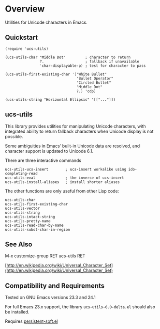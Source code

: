 Overview
=========

Utilities for Unicode characters in Emacs.

Quickstart
----------

	(require 'ucs-utils)

	(ucs-utils-char "Middle Dot"         ; character to return
	                ?.                   ; fallback if unavailable
	                'char-displayable-p) ; test for character to pass

	(ucs-utils-first-existing-char '("White Bullet"
	                                 "Bullet Operator"
	                                 "Circled Bullet"
	                                 "Middle Dot"
	                                 ?.) 'cdp)

	(ucs-utils-string "Horizontal Ellipsis" '[["..."]])

ucs-utils
---------

This library provides utilities for manipulating Unicode
characters, with integrated ability to return fallback characters
when Unicode display is not possible.

Some ambiguities in Emacs' built-in Unicode data are resolved, and
character support is updated to Unicode 6.1.

There are three interactive commands

	ucs-utils-ucs-insert        ; ucs-insert workalike using ido-completing-read
	ucs-utils-eval              ; the inverse of ucs-insert
	ucs-utils-install-aliases   ; install shorter aliases

The other functions are only useful from other Lisp code:

	ucs-utils-char
	ucs-utils-first-existing-char
	ucs-utils-vector
	ucs-utils-string
	ucs-utils-intact-string
	ucs-utils-pretty-name
	ucs-utils-read-char-by-name
	ucs-utils-subst-char-in-region

See Also
---------

M-x customize-group RET ucs-utils RET

[http://en.wikipedia.org/wiki/Universal_Character_Set](http://en.wikipedia.org/wiki/Universal_Character_Set)

Compatibility and Requirements
------------------------------

Tested on GNU Emacs versions 23.3 and 24.1

For full Emacs 23.x support, the library `ucs-utils-6.0-delta.el`
should also be installed.

Requires [persistent-soft.el](http://github.com/rolandwalker/persistent-soft)
